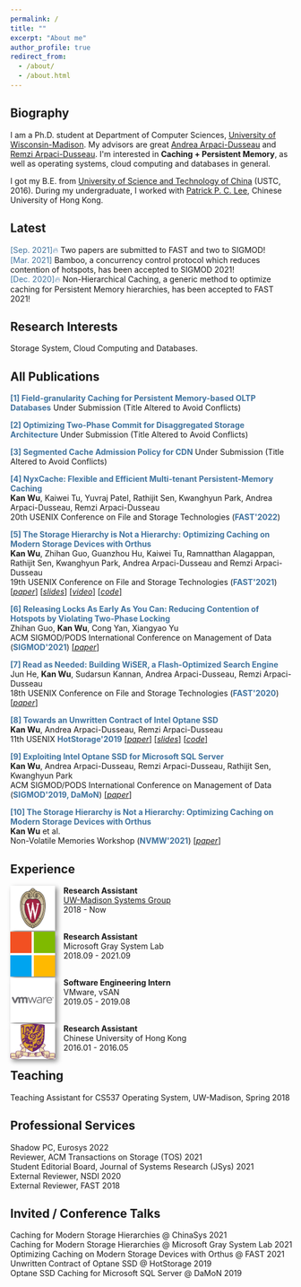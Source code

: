 ```yaml
---
permalink: /
title: ""
excerpt: "About me"
author_profile: true
redirect_from: 
  - /about/
  - /about.html
---
```


## Biography

I am a Ph.D. student at Department of Computer Sciences, [University of Wisconsin-Madison](http://cs.wisc.edu/). My advisors are great [Andrea Arpaci-Dusseau](http://pages.cs.wisc.edu/~dusseau/) and [Remzi Arpaci-Dusseau](http://pages.cs.wisc.edu/~remzi/). 
I'm interested in **Caching + Persistent Memory**, as well as operating systems, cloud computing and databases in general.

I got my B.E. from [University of Science and Technology of China](http://en.ustc.edu.cn) (USTC, 2016). During my undergraduate, I worked with [Patrick P. C. Lee](http://www.cse.cuhk.edu.hk/~pclee/www/index.html), Chinese University of Hong Kong.


## Latest
<span style="color:rgb(64, 115, 158)">[Sep. 2021]&#128293;</span> Two papers are submitted to FAST and two to SIGMOD!
<br><span style="color:rgb(64, 115, 158)">[Mar. 2021]</span> Bamboo, a concurrency control protocol which reduces contention of hotspots, has been accepted to SIGMOD 2021! 
<br><span style="color:rgb(64, 115, 158)">[Dec. 2020]&#128293;</span> Non-Hierarchical Caching, a generic method to optimize caching for Persistent Memory hierarchies, has been accepted to FAST 2021!

## Research Interests
Storage System, Cloud Computing and Databases.

## All Publications 
<b style="color:rgb(64, 115, 158)"> [1] Field-granularity Caching for Persistent Memory-based OLTP Databases</b> 
Under Submission (Title Altered to Avoid Conflicts)

<b style="color:rgb(64, 115, 158)"> [2] Optimizing Two-Phase Commit for Disaggregated Storage Architecture</b> 
Under Submission (Title Altered to Avoid Conflicts)

<b style="color:rgb(64, 115, 158)"> [3] Segmented Cache Admission Policy for CDN</b> 
Under Submission (Title Altered to Avoid Conflicts)

<b style="color:rgb(64, 115, 158)"> [4] NyxCache: Flexible and Efficient Multi-tenant Persistent-Memory Caching  </b> 
<br> **Kan Wu**, Kaiwei Tu, Yuvraj Patel, Rathijit Sen, Kwanghyun Park, Andrea Arpaci-Dusseau, Remzi Arpaci-Dusseau 
<br>20th USENIX Conference on File and Storage Technologies (<b style="color:rgb(64, 115, 158)">FAST'2022</b>)

<b style="color:rgb(64, 115, 158)"> [5] The Storage Hierarchy is Not a Hierarchy: Optimizing Caching on Modern Storage Devices with Orthus</b>
<br>**Kan Wu**, Zhihan Guo, Guanzhou Hu, Kaiwei Tu, Ramnatthan Alagappan, Rathijit Sen, Kwanghyun Park, Andrea Arpaci-Dusseau and Remzi Arpaci-Dusseau 
<br>19th USENIX Conference on File and Storage Technologies (<b style="color:rgb(64, 115, 158)">FAST'2021</b>) <a href="https://research.cs.wisc.edu/adsl/Publications/fast21-kan.pdf">[*paper*]</a> <a href="https://research.cs.wisc.edu/adsl/Publications/fast21-kan-slides.pdf">[*slides*]</a> <a href="https://research.cs.wisc.edu/adsl/Publications/fast21-kan-video.mp4">[*video*]</a> <a href="https://github.com/josehu07/open-cas-linux-mf
">[*code*]</a>

<b style="color:rgb(64, 115, 158)"> [6] Releasing Locks As Early As You Can: Reducing Contention of Hotspots by Violating Two-Phase Locking</b> 
<br> Zhihan Guo, **Kan Wu**, Cong Yan, Xiangyao Yu 
<br>ACM SIGMOD/PODS International Conference on Management of Data (<b style="color:rgb(64, 115, 158)">SIGMOD'2021</b>) <a href="https://scarletguo.github.io/files/rdm447-guoA.pdf">[*paper*]</a>


<b style="color:rgb(64, 115, 158)"> [7] Read as Needed: Building WiSER, a Flash-Optimized Search Engine</b>
<br>Jun He, **Kan Wu**, Sudarsun Kannan, Andrea Arpaci-Dusseau, Remzi Arpaci-Dusseau
<br>18th USENIX Conference on File and Storage Technologies (<b style="color:rgb(64, 115, 158)">FAST'2020</b>) <a href="https://research.cs.wisc.edu/adsl/Publications/fast20-wiser.pdf">[*paper*]</a> 

<b style="color:rgb(64, 115, 158)"> [8] Towards an Unwritten Contract of Intel Optane SSD </b>
<br>**Kan Wu**, Andrea Arpaci-Dusseau, Remzi Arpaci-Dusseau
<br>11th USENIX <b style="color:rgb(64, 115, 158)">HotStorage'2019</b> <a href="https://research.cs.wisc.edu/adsl/Publications/hotstorage-contract19.pdf">[*paper*]</a> <a href="https://www.usenix.org/sites/default/files/conference/protected-files/hotstorage19_slides-wu.pdf">[*slides*]</a> <a href="https://github.com/sherlockwu/OptaneBench">[*code*]</a>

<b style="color:rgb(64, 115, 158)"> [9] Exploiting Intel Optane SSD for Microsoft SQL Server</b>
<br>**Kan Wu**, Andrea Arpaci-Dusseau, Remzi Arpaci-Dusseau, Rathijit Sen, Kwanghyun Park
<br>ACM SIGMOD/PODS International Conference on Management of Data (<b style="color:rgb(64, 115, 158)">SIGMOD'2019, DaMoN</b>) <a href="https://research.cs.wisc.edu/adsl/Publications/damon-optane19.pdf">[*paper*]</a> 

<b style="color:rgb(64, 115, 158)"> [10] The Storage Hierarchy is Not a Hierarchy: Optimizing Caching on Modern Storage Devices with Orthus</b>
<br>**Kan Wu** et al. 
<br>Non-Volatile Memories Workshop (<b style="color:rgb(64, 115, 158)">NVMW'2021</b>) <a href="https://research.cs.wisc.edu/adsl/Publications/nvmw21-kan.pdf">[*paper*]</a> 



## Experience

<img style="float: left; box-shadow: 4px 4px 8px #888; margin-right: 15px;" src="images/logo/uwm-logo.png" width="80px" >
<b>Research Assistant</b><br><a href="https://madsystems.cs.wisc.edu">UW-Madison Systems Group</a><br>2018 - Now

<br><img style="float: left; box-shadow: 4px 4px 8px #888; margin-right: 15px;" src="images/logo/ms-logo.png" width="80px" >
<b>Research Assistant</b><br>Microsoft Gray System Lab<br>2018.09 - 2021.09

<br><img style="float: left; box-shadow: 4px 4px 8px #888; margin-right: 15px;" src="images/logo/vw-logo.png" width="80px" >
<b>Software Engineering Intern</b><br>VMware, vSAN<br>2019.05 - 2019.08

<br><img style="float: left; box-shadow: 4px 4px 8px #888; margin-right: 15px;" src="images/logo/cuhk-logo.png" width="80px" >
<b>Research Assistant</b><br>Chinese University of Hong Kong<br>2016.01 - 2016.05




## Teaching
Teaching Assistant for CS537 Operating System, UW-Madison, Spring 2018


## Professional Services
Shadow PC, Eurosys 2022 <br>
Reviewer, ACM Transactions on Storage (TOS) 2021 <br>
Student Editorial Board, Journal of Systems Research (JSys) 2021 <br>
External Reviewer, NSDI 2020 <br>
External Reviewer, FAST 2018 <br>


## Invited / Conference Talks
Caching for Modern Storage Hierarchies @ ChinaSys 2021 
<br>Caching for Modern Storage Hierarchies @ Microsoft Gray System Lab 2021 
<br>Optimizing Caching on Modern Storage Devices with Orthus @ FAST 2021 
<br>Unwritten Contract of Optane SSD @ HotStorage 2019 
<br>Optane SSD Caching for Microsoft SQL Server @ DaMoN 2019